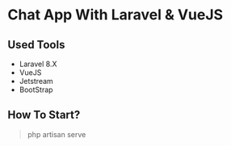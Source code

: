 # Chat App With Laravel & VueJS
## Used Tools
- Laravel 8.X
- VueJS
- Jetstream
- BootStrap

## How To Start? 

> php artisan serve
